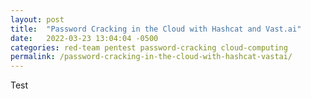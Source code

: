 ```yaml
---
layout: post
title:  "Password Cracking in the Cloud with Hashcat and Vast.ai"
date:   2022-03-23 13:04:04 -0500
categories: red-team pentest password-cracking cloud-computing
permalink: /password-cracking-in-the-cloud-with-hashcat-vastai/
---
```


Test
